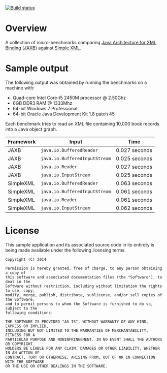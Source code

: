 [![Build status](https://drone.io/github.com/manish-in-java/jaxb-simple-benchmark/status.png)](https://drone.io/github.com/manish-in-java/jaxb-simple-benchmark/latest)

# Overview
A collection of micro-benchmarks comparing [Java Architecture for XML Binding (JAXB)](https://jaxb.java.net)
against [Simple XML](http://simple.sourceforge.net/home.php).

# Sample output
The following output was obtained by running the benchmarks on a machine with:

* Quad-core Intel Core-i5 2450M processor @ 2.50Ghz
* 6GB DDR3 RAM @ 1333Mhz
* 64-bit Windows 7 Professional
* 64-bit Oracle Java Development Kit 1.8 patch 45

Each benchmark tries to read an XML file containing 10,000 book records into a
Java object graph.

Framework | Input                         | Time
--------- | ----------------------------- | -------------
JAXB      | `java.io.BufferedReader`      | 0.027 seconds
JAXB      | `java.io.BufferedInputStream` | 0.025 seconds
JAXB      | `java.io.Reader`              | 0.027 seconds
JAXB      | `java.io.InputStream`         | 0.025 seconds
SimpleXML | `java.io.BufferedReader`      | 0.063 seconds
SimpleXML | `java.io.BufferedInputStream` | 0.061 seconds
SimpleXML | `java.io.Reader`              | 0.061 seconds
SimpleXML | `java.io.InputStream`         | 0.062 seconds

# License
This sample application and its associated source code in its entirety is being made
available under the following licensing terms.

    Copyright (C) 2014

    Permission is hereby granted, free of charge, to any person obtaining a copy of
    this software and associated documentation files (the "Software"), to deal in the
    Software without restriction, including without limitation the rights to use, copy,
    modify, merge, publish, distribute, sublicense, and/or sell copies of the Software,
    and to permit persons to whom the Software is furnished to do so, subject to the
    following conditions:

    THE SOFTWARE IS PROVIDED "AS IS", WITHOUT WARRANTY OF ANY KIND, EXPRESS OR IMPLIED,
    INCLUDING BUT NOT LIMITED TO THE WARRANTIES OF MERCHANTABILITY, FITNESS FOR A
    PARTICULAR PURPOSE AND NONINFRINGEMENT. IN NO EVENT SHALL THE AUTHORS OR COPYRIGHT
    HOLDERS BE LIABLE FOR ANY CLAIM, DAMAGES OR OTHER LIABILITY, WHETHER IN AN ACTION OF
    CONTRACT, TORT OR OTHERWISE, ARISING FROM, OUT OF OR IN CONNECTION WITH THE SOFTWARE
    OR THE USE OR OTHER DEALINGS IN THE SOFTWARE.
